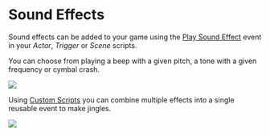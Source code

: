 # Sound Effects

Sound effects can be added to your game using the [Play Sound Effect](/docs/scripting#sound-events) event in your _Actor_, _Trigger_ or _Scene_ scripts.

You can choose from playing a beep with a given pitch, a tone with a given frequency or cymbal crash.

<img src="/img/events/sound-beep-v3.png" className="event-preview" />

Using [Custom Scripts](/docs/custom-scripts) you can combine multiple effects into a single reusable event to make jingles.

<img src="/img/screenshots/custom-event-jingle-v3.png" className="event-preview" />
